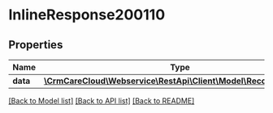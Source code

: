 # InlineResponse200110

## Properties
Name | Type | Description | Notes
------------ | ------------- | ------------- | -------------
**data** | [**\CrmCareCloud\Webservice\RestApi\Client\Model\Recommendation**](Recommendation.md) |  | [optional] 

[[Back to Model list]](../../README.md#documentation-for-models) [[Back to API list]](../../README.md#documentation-for-api-endpoints) [[Back to README]](../../README.md)

